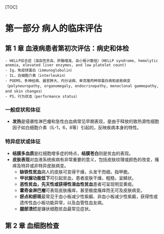 [TOC]

# 第一部分 病人的临床评估

## 第 1 章 血液病患者第初次评估：病史和体检

``` suo
- HELLP综合症（溶血性贫血、肝酶增高、血小板计数低）（HELLP syndrome, hemolytic anemia, elevated liver enzymes, and low platelet count)
- Ig，免疫球蛋白（immunoglobulin）
- IL，白细胞介素（interleukin）
- POEMS，多神经病、器官肿大、内分泌病、单克隆丙种球蛋白病和皮肤病变（polyneuropathy, organomegaly, endocrinopathy, monoclonal gammopathy, and skin changes）
- PS，行为状态（performance status）
```

### 一般症状和体征

- **发热**是侵袭性淋巴瘤和急性白血病常见早期表现，是由于释放的致热源性细胞因子如白细胞介素（IL-1，6，8等）引起的，反映疾病本身的特性。

### 特异症状或体征

- **结膜多血质**是红细胞增多症的特点，**结膜苍白**则是贫血的表现。
- **皮肤表现**对血液系统疾病有非常重要的意义，包括皮肤纹理或颜色的改变，瘙痒及特异或非特异皮肤病变。
	- **缺铁性贫血**病人的皮肤可变得干燥，头发干而细，指甲脆。
	- **甲状腺功能低下**可引起贫血，患者皮肤干燥，粗糙，呈鳞状。
	- **恶性贫血，先天性或获得性溶血性贫血**患者可呈现明显黄疸。
	- **霍奇金淋巴瘤**可表现皮肤瘙痒，甚至极度瘙痒而无可及皮肤病变。
	- **瘀点和瘀斑**最常见于血小板减少性紫癜、非血小板减少性紫癜，获得性或遗传性血小板功能异常，以及血管性血友病。
	- **腿部溃烂**是镰状细胞贫血最常见症状。

## 第 2 章 血细胞检查











  